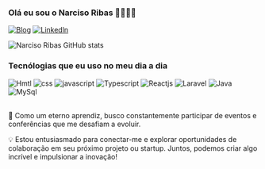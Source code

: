 ### Olá eu sou o Narciso Ribas 🖐🏿🤝🏿

[![Blog](https://img.shields.io/badge/Blogger-FF5722?style=for-the-badge&logo=blogger&logoColor=white)](https://meupotifolio.com) 
[![Linkedln](https://img.shields.io/badge/LinkedIn-0077B5?style=for-the-badge&logo=linkedin&logoColor=white)](www.linkedin.com/in/narciso-ribas-b8692219a) 


![Narciso Ribas GitHub stats](https://github-readme-stats.vercel.app/api?username=narcisoribas&show_icons=true&theme=dracula)




### Tecnólogias que eu uso no meu dia a dia


<div style="display:inline_block">
  <img alt="Hmtl" src="https://img.shields.io/badge/HTML-239120?style=for-the-badge&logo=html5&logoColor=white"/>
  <img alt="css" src="https://img.shields.io/badge/CSS-239120?&style=for-the-badge&logo=css3&logoColor=white"/>
  <img alt="javascript" src="https://img.shields.io/badge/JavaScript-F7DF1E?style=for-the-badge&logo=javascript&logoColor=black"/>
  <img alt="Typescript" src="https://img.shields.io/badge/TypeScript-007ACC?style=for-the-badge&logo=typescript&logoColor=white"/>
  <img alt="Reactjs" src="https://img.shields.io/badge/React-20232A?style=for-the-badge&logo=react&logoColor=61DAFB"/>
  <img alt="Laravel" src="https://img.shields.io/badge/Laravel-FF2D20?style=for-the-badge&logo=laravel&logoColor=white"/>
  <img alt="Java" src="https://img.shields.io/badge/Java-ED8B00?style=for-the-badge&logo=openjdk&logoColor=white"/>
  <img alt="MySql" src="https://img.shields.io/badge/MySQL-00000F?style=for-the-badge&logo=mysql&logoColor=white"/>
  
</div>

<br/>

<p>🌟 Como um eterno aprendiz, busco constantemente participar de eventos e conferências que me desafiam a evoluir.

💡 Estou entusiasmado para conectar-me e explorar oportunidades de colaboração em seu próximo projeto ou startup. Juntos, podemos criar algo incrível e impulsionar a inovação!</p>



